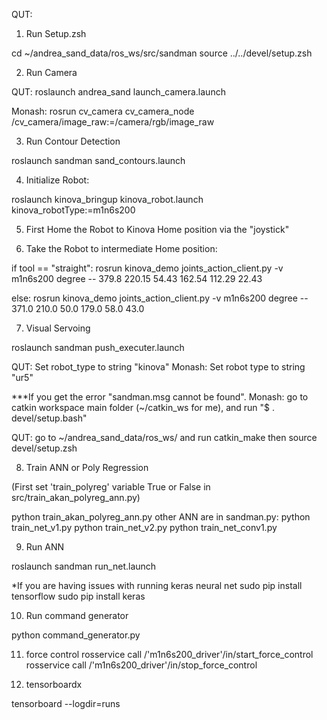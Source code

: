 QUT:

1) Run Setup.zsh

cd ~/andrea_sand_data/ros_ws/src/sandman
source ../../devel/setup.zsh

2) Run Camera

QUT:
roslaunch andrea_sand launch_camera.launch

Monash:
rosrun cv_camera cv_camera_node /cv_camera/image_raw:=/camera/rgb/image_raw

3) Run Contour Detection 

roslaunch sandman sand_contours.launch

4) Initialize Robot:

roslaunch kinova_bringup kinova_robot.launch kinova_robotType:=m1n6s200

5) First Home the Robot to Kinova Home position via the "joystick"

6) Take the Robot to intermediate Home position:

if tool == "straight":
	rosrun kinova_demo joints_action_client.py -v m1n6s200 degree -- 379.8 220.15 54.43 162.54 112.29 22.43

else:
	rosrun kinova_demo joints_action_client.py -v m1n6s200 degree -- 371.0 210.0 50.0 179.0 58.0 43.0

7) Visual Servoing

roslaunch sandman push_executer.launch

QUT: Set robot_type to string "kinova"
Monash: Set robot type to string "ur5"

***If you get the error "sandman.msg cannot be found". 
Monash:
go to catkin workspace main folder (~/catkin_ws for me), and run "$ . devel/setup.bash"

QUT: 
go to ~/andrea_sand_data/ros_ws/ and run catkin_make then source devel/setup.zsh

8) Train ANN or Poly Regression

(First set 'train_polyreg' variable True or False in src/train_akan_polyreg_ann.py)

python train_akan_polyreg_ann.py
other ANN are in sandman.py:
python train_net_v1.py
python train_net_v2.py
python train_net_conv1.py


9) Run ANN

roslaunch sandman run_net.launch

*If you are having issues with running keras neural net
sudo pip install tensorflow
sudo pip install keras

10) Run command generator

python command_generator.py

11) force control
rosservice call /'m1n6s200_driver'/in/start_force_control
rosservice call /'m1n6s200_driver'/in/stop_force_control

12) tensorboardx

tensorboard --logdir=runs
